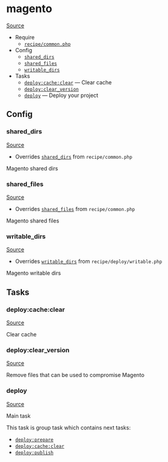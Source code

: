 <!-- DO NOT EDIT THIS FILE! -->
<!-- Instead edit recipe/magento.php -->
<!-- Then run bin/docgen -->

# magento

[Source](/recipe/magento.php)



* Require
  * [`recipe/common.php`](/docs/recipe/common.md)
* Config
  * [`shared_dirs`](#shared_dirs)
  * [`shared_files`](#shared_files)
  * [`writable_dirs`](#writable_dirs)
* Tasks
  * [`deploy:cache:clear`](#deploycacheclear) — Clear cache
  * [`deploy:clear_version`](#deployclear_version)
  * [`deploy`](#deploy) — Deploy your project

## Config
### shared_dirs
[Source](/recipe/magento.php#L13)

* Overrides [`shared_dirs`](/docs/recipe/common.md#shared_dirs) from `recipe/common.php`

Magento shared dirs

### shared_files
[Source](/recipe/magento.php#L16)

* Overrides [`shared_files`](/docs/recipe/common.md#shared_files) from `recipe/common.php`

Magento shared files

### writable_dirs
[Source](/recipe/magento.php#L19)

* Overrides [`writable_dirs`](/docs/recipe/deploy/writable.md#writable_dirs) from `recipe/deploy/writable.php`

Magento writable dirs


## Tasks
### deploy:cache:clear
[Source](/recipe/magento.php#L25)

Clear cache

### deploy:clear_version
[Source](/recipe/magento.php#L32)

Remove files that can be used to compromise Magento

### deploy
[Source](/recipe/magento.php#L46)

Main task

This task is group task which contains next tasks:
* [`deploy:prepare`](/docs/recipe/common.md#deployprepare)
* [`deploy:cache:clear`](/docs/recipe/magento.md#deploycacheclear)
* [`deploy:publish`](/docs/recipe/common.md#deploypublish)


